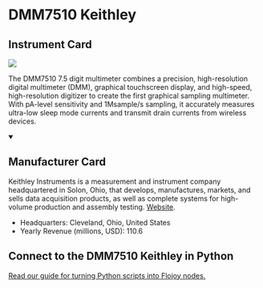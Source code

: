 
# DMM7510 Keithley 

## Instrument Card

<img src="https://v5.airtableusercontent.com/v1/19/19/1691539200000/prctKT7AT4RN5gjlO2OSDw/EudpatJSN-FkzdbCV2tAwygNAtnmZ1M64rpNjX1_P_Cf8xZ4TINJsqJhijDWcCkjET9PVS0jB7jOnkoFhIkXOWg-lgMr6KEGMjEkdOL88Ho/n3O4lk0Fq1YGgtuS9bQ7BYHCiSmzKkS839HndKr-oKQ"/>
<p>The DMM7510 7.5 digit multimeter combines a precision, high-resolution digital multimeter (DMM), graphical touchscreen display, and high-speed, high-resolution digitizer to create the first graphical sampling multimeter. With pA-level sensitivity and 1Msample/s sampling, it accurately measures ultra-low sleep mode currents and transmit drain currents from wireless devices.</p>

<details open>
<summary><h2>Manufacturer Card</h2></summary>

Keithley Instruments is a measurement and instrument company headquartered in Solon, Ohio, that develops, manufactures, markets, and sells data acquisition products, as well as complete systems for high-volume production and assembly testing. <a href="https://www.tek.com/en">Website</a>.

<ul>
  <li>Headquarters: Cleveland, Ohio, United States</li>
  <li>Yearly Revenue (millions, USD): 110.6</li>
</ul>
</details>

## Connect to the DMM7510 Keithley  in Python

[Read our guide for turning Python scripts into Flojoy nodes.](https://docs.flojoy.ai/custom-nodes/creating-custom-node/)


